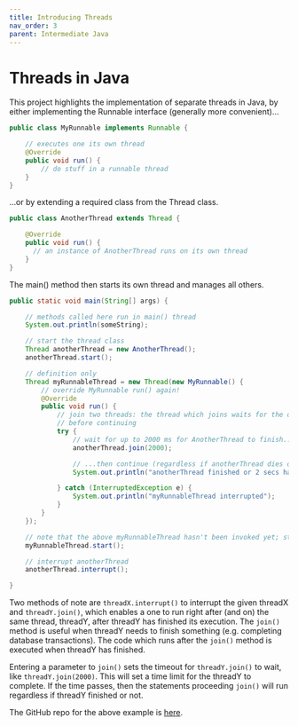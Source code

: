 ```yaml
---
title: Introducing Threads
nav_order: 3
parent: Intermediate Java
---
```


# Threads in Java

This project highlights the implementation of separate threads in Java, by either implementing the Runnable interface (generally more convenient)...

```java
public class MyRunnable implements Runnable {

    // executes one its own thread
    @Override
    public void run() {
        // do stuff in a runnable thread
    } 
}
```

...or by extending a required class from the Thread class.

```java
public class AnotherThread extends Thread {

    @Override
    public void run() {
      // an instance of AnotherThread runs on its own thread
    }
}
```

The main() method then starts its own thread and manages all others.

```java
public static void main(String[] args) {

    // methods called here run in main() thread
    System.out.println(someString);

    // start the thread class
    Thread anotherThread = new AnotherThread();
    anotherThread.start();

    // definition only
    Thread myRunnableThread = new Thread(new MyRunnable() {
        // override MyRunnable run() again!
        @Override
        public void run() {
            // join two threads: the thread which joins waits for the other to terminate
            // before continuing
            try {
                // wait for up to 2000 ms for AnotherThread to finish...
                anotherThread.join(2000);

                // ...then continue (regardless if anotherThread dies or not)
                System.out.println("anotherThread finished or 2 secs have elapsed");

            } catch (InterruptedException e) {
                System.out.println("myRunnableThread interrupted");
            }
        }
    });

    // note that the above myRunnableThread hasn't been invoked yet; start with start()
    myRunnableThread.start();

    // interrupt anotherThread
    anotherThread.interrupt();

}
```

Two methods of note are ```threadX.interrupt()``` to interrupt the given threadX and ```threadY.join()```, which enables a one to run right after (and on) the same thread, threadY, after threadY has finished its execution. The ```join()``` method is useful when threadY needs to finish something (e.g. completing database transactions). The code which runs after the ```join()``` method is executed when threadY has finished.

Entering a parameter to ```join()``` sets the timeout for ```threadY.join()``` to wait, like ```threadY.join(2000)```. This will set a time limit for the threadY to complete. If the time passes, then the statements proceeding ```join()``` will run regardless if threadY finished or not.

The GitHub repo for the above example is [here](https://github.com/jfspps/JavaThreadsDemo).
